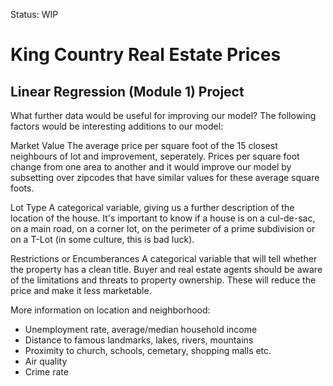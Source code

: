 Status: WIP

# King Country Real Estate Prices 
## Linear Regression (Module 1) Project


What further data would be useful for improving our model?
The following factors would be interesting additions to our model:

Market Value
The average price per square foot of the 15 closest neighbours of lot and improvement, seperately. Prices per square foot change from one area to another and it would improve our model by subsetting over zipcodes that have similar values for these average square foots.

Lot Type
A categorical variable, giving us a further description of the location of the house. It's important to know if a house is on a cul-de-sac, on a main road, on a corner lot, on the perimeter of a prime subdivision or on a T-Lot (in some culture, this is bad luck).

Restrictions or Encumberances
A categorical variable that will tell whether the property has a clean title. Buyer and real estate agents should be aware of the limitations and threats to property ownership. These will reduce the price and make it less marketable.

More information on location and neighborhood:
* Unemployment rate, average/median household income
* Distance to famous landmarks, lakes, rivers, mountains
* Proximity to church, schools, cemetary, shopping malls etc. 
* Air quality 
* Crime rate
